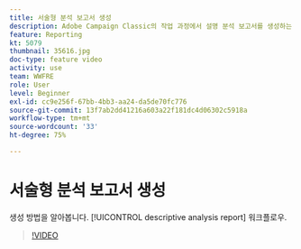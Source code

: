 ```yaml
---
title: 서술형 분석 보고서 생성
description: Adobe Campaign Classic의 작업 과정에서 설명 분석 보고서를 생성하는 방법을 알아봅니다.
feature: Reporting
kt: 5079
thumbnail: 35616.jpg
doc-type: feature video
activity: use
team: WWFRE
role: User
level: Beginner
exl-id: cc9e256f-67bb-4bb3-aa24-da5de70fc776
source-git-commit: 13f7ab2dd41216a603a22f181dc4d06302c5918a
workflow-type: tm+mt
source-wordcount: '33'
ht-degree: 75%

---
```


# 서술형 분석 보고서 생성

생성 방법을 알아봅니다. [!UICONTROL descriptive analysis report] 워크플로우.

>[!VIDEO](https://video.tv.adobe.com/v/35616?quality=12&learn=on)
